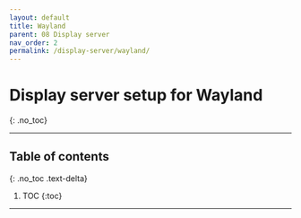 ```yaml
---
layout: default
title: Wayland
parent: 08 Display server
nav_order: 2
permalink: /display-server/wayland/
---
```


# Display server setup for Wayland
{: .no_toc}

---

## Table of contents
{: .no_toc .text-delta}

1. TOC
{:toc}

---
